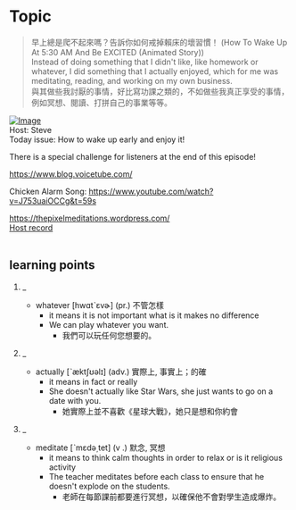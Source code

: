 # Topic

> 早上總是爬不起來嗎？告訴你如何戒掉賴床的壞習慣！ (How To Wake Up At 5:30 AM And Be EXCITED (Animated Story)) <br>
> Instead of doing something that I didn't like, like homework or whatever, I did something that I actually enjoyed, which for me was meditating, reading, and working on my own business. <br>
> 與其做些我討厭的事情，好比寫功課之類的，不如做些我真正享受的事情，例如冥想、閱讀、打拼自己的事業等等。 <br>

[![Image](https://cdn.voicetube.com/assets/thumbnails/pJeE8nBZrpw.jpg)](https://www.youtube.com/embed/pJeE8nBZrpw?rel=0&showinfo=0&cc_load_policy=0&controls=1&autoplay=1&iv_load_policy=3&playsinline=1&wmode=transparent&start=142&end=156&enablejsapi=1&origin=https://tw.voicetube.com&widgetid=1)<br>
Host: Steve
<br>Today issue: How to wake up early and enjoy it!



There is a special challenge for listeners at the end of this episode!



https://www.blog.voicetube.com/



Chicken Alarm Song: https://www.youtube.com/watch?v=J753uaiOCCg&t=59s



https://thepixelmeditations.wordpress.com/
<br>
[Host record](https://cdn.voicetube.com/tmp/everyday_records/stephen_vt_44701/3728.mp3)
<br><br>
## learning points
1. _
	* whatever [hwɑtˋɛvɚ] (pr.) 不管怎樣
		- it means it is not important what is it makes no difference
		- We can play whatever you want.
			+ 我們可以玩任何您想要的。

2. _
	* actually [ˋæktʃʊəlɪ] (adv.) 實際上, 事實上；的確
		- it means in fact or really
		- She doesn't actually like Star Wars, she just wants to go on a date with you.
			+ 她實際上並不喜歡《星球大戰》，她只是想和你約會

3. _
	* meditate  [ˋmɛdə͵tet] (v .) 默念, 冥想
		- it means to think calm thoughts in order to relax or is it religious activity
		- The teacher meditates before each class to ensure that he doesn't explode on the students.
			+ 老師在每節課前都要進行冥想，以確保他不會對學生造成爆炸。
